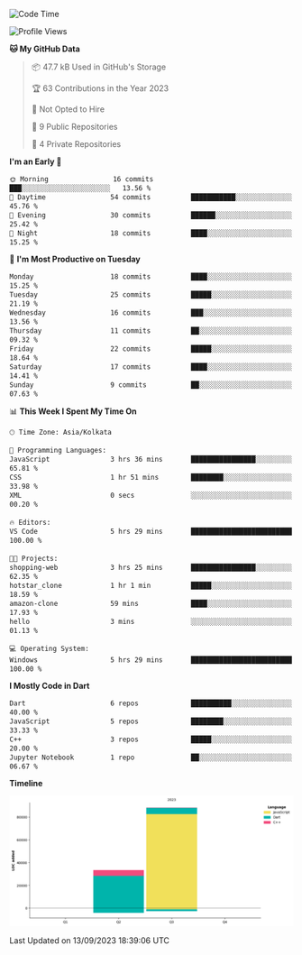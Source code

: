 <!--START_SECTION:waka-->
![Code Time](http://img.shields.io/badge/Code%20Time-157%20hrs%2028%20mins-blue)

![Profile Views](http://img.shields.io/badge/Profile%20Views-1-blue)

**🐱 My GitHub Data** 

> 📦 47.7 kB Used in GitHub's Storage 
 > 
> 🏆 63 Contributions in the Year 2023
 > 
> 🚫 Not Opted to Hire
 > 
> 📜 9 Public Repositories 
 > 
> 🔑 4 Private Repositories 
 > 
**I'm an Early 🐤** 

```text
🌞 Morning                16 commits          ███░░░░░░░░░░░░░░░░░░░░░░   13.56 % 
🌆 Daytime                54 commits          ███████████░░░░░░░░░░░░░░   45.76 % 
🌃 Evening                30 commits          ██████░░░░░░░░░░░░░░░░░░░   25.42 % 
🌙 Night                  18 commits          ████░░░░░░░░░░░░░░░░░░░░░   15.25 % 
```
📅 **I'm Most Productive on Tuesday** 

```text
Monday                   18 commits          ████░░░░░░░░░░░░░░░░░░░░░   15.25 % 
Tuesday                  25 commits          █████░░░░░░░░░░░░░░░░░░░░   21.19 % 
Wednesday                16 commits          ███░░░░░░░░░░░░░░░░░░░░░░   13.56 % 
Thursday                 11 commits          ██░░░░░░░░░░░░░░░░░░░░░░░   09.32 % 
Friday                   22 commits          █████░░░░░░░░░░░░░░░░░░░░   18.64 % 
Saturday                 17 commits          ████░░░░░░░░░░░░░░░░░░░░░   14.41 % 
Sunday                   9 commits           ██░░░░░░░░░░░░░░░░░░░░░░░   07.63 % 
```


📊 **This Week I Spent My Time On** 

```text
🕑︎ Time Zone: Asia/Kolkata

💬 Programming Languages: 
JavaScript               3 hrs 36 mins       ████████████████░░░░░░░░░   65.81 % 
CSS                      1 hr 51 mins        ████████░░░░░░░░░░░░░░░░░   33.98 % 
XML                      0 secs              ░░░░░░░░░░░░░░░░░░░░░░░░░   00.20 % 

🔥 Editors: 
VS Code                  5 hrs 29 mins       █████████████████████████   100.00 % 

🐱‍💻 Projects: 
shopping-web             3 hrs 25 mins       ████████████████░░░░░░░░░   62.35 % 
hotstar_clone            1 hr 1 min          █████░░░░░░░░░░░░░░░░░░░░   18.59 % 
amazon-clone             59 mins             ████░░░░░░░░░░░░░░░░░░░░░   17.93 % 
hello                    3 mins              ░░░░░░░░░░░░░░░░░░░░░░░░░   01.13 % 

💻 Operating System: 
Windows                  5 hrs 29 mins       █████████████████████████   100.00 % 
```

**I Mostly Code in Dart** 

```text
Dart                     6 repos             ██████████░░░░░░░░░░░░░░░   40.00 % 
JavaScript               5 repos             ████████░░░░░░░░░░░░░░░░░   33.33 % 
C++                      3 repos             █████░░░░░░░░░░░░░░░░░░░░   20.00 % 
Jupyter Notebook         1 repo              ██░░░░░░░░░░░░░░░░░░░░░░░   06.67 % 
```



**Timeline**

![Lines of Code chart](https://raw.githubusercontent.com/sairam030/sairam030/main/assets/bar_graph.png)


 Last Updated on 13/09/2023 18:39:06 UTC
<!--END_SECTION:waka-->
